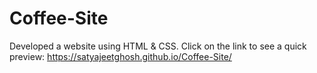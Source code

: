# Coffee-Site
Developed a website using HTML &amp; CSS.
Click on the link to see a quick preview: https://satyajeetghosh.github.io/Coffee-Site/
